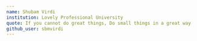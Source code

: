 ```yaml
---
name: Shubam Virdi
institution: Lovely Professional University
quote: If you cannot do great things, Do small things in a great way
github_user: sbmvirdi
---
```


